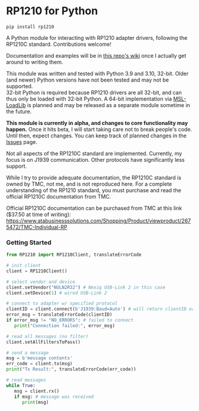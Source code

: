# RP1210 for Python

```
pip install rp1210
```
A Python module for interacting with RP1210 adapter drivers, following the RP1210C standard.
Contributions welcome!

Documentation and examples will be in [this repo's wiki](https://github.com/dfieschko/RP1210/wiki) once I actually get around to writing them.

This module was written and tested with Python 3.9 and 3.10, 32-bit. Older (and newer) Python versions have not been tested and may not be supported.   
32-bit Python is required because RP1210 drivers are all 32-bit,
and can thus only be loaded with 32-bit Python. A 64-bit implementation via
[MSL-LoadLib](https://github.com/MSLNZ/msl-loadlib) is planned and may be released as a separate
module sometime in the future.

**This module is currently in alpha, and changes to core functionality may happen.** Once it hits beta,
I will start taking care not to break people's code. Until then, expect changes. You can keep track of planned changes in the [Issues](https://github.com/dfieschko/RP1210/issues) page.

Not all aspects of the RP1210C standard are implemented. Currently, my focus is on J1939 communication.
Other protocols have significantly less support.

While I try to provide adequate documentation, the RP1210C standard is owned by TMC, not me, and is
not reproduced here. For a complete understanding of the RP1210 standard, you must purchase and
read the official RP1210C documentation from TMC.

Official RP1210C documentation can be purchased from TMC at this link ($37.50 at time of writing):
    https://www.atabusinesssolutions.com/Shopping/Product/viewproduct/2675472/TMC-Individual-RP

### Getting Started
```python
from RP1210 import RP1210Client, translateErrorCode

# init client
client = RP1210Client()

# select vendor and device
client.setVendor("NULN2R32") # Nexiq USB-Link 2 in this case
client.setDevice(1) # wired USB-Link 2

# connect to adapter w/ specified protocol
clientID = client.connect(b'J1939:Baud=Auto') # will return clientID or error code
error_msg = translateErrorCode(clientID)
if error_msg != "NO_ERRORS": # failed to connect
   print("Connection failed:", error_msg)

# read all messages (no filter)
client.setAllFiltersToPass()

# send a message
msg = b'message contents'
err_code = client.tx(msg)
print("Tx Result:", translateErrorCode(err_code))

# read messages
while True:
   msg = client.rx()
   if msg: # message was received
      print(msg)
```
